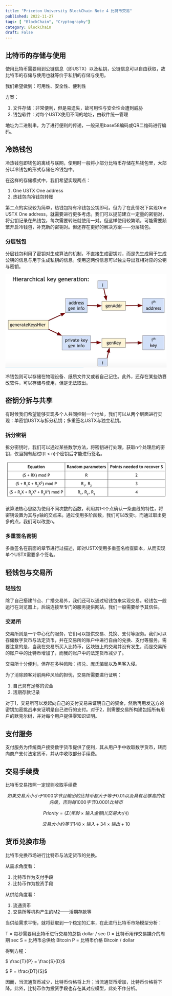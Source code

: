 ```yaml
---
title: "Priceton University BlockChain Note 4 比特币交易"
published: 2022-11-27
tags: [ "BlockChain", "Cryptography"]
category: BlockChain
draft: False
---
```



## 比特币的存储与使用

使用比特币需要用到公链信息（即USTX）以及私钥，公链信息可以自由获取，故比特币的存储与使用也就等价于私钥的存储与使用。

我们希望做到：可用性、安全性、便利性

方案：

1. 文件存储：非常便利，但是易遗失，故可用性与安全性会遭到威胁
2. 钱包软件：对每个USTX使用不同的地址，由软件统一管理

地址为二进制串，为了进行便利的传递，一般采用base58编码或QR二维码进行编码。

## 冷热钱包

冷热钱包即钱包的离线与联网，使用时一般将小部分比特币存储在热钱包里，大部分以冷钱包的形式存储在冷钱包中。

在这样的存储模式中，我们希望实现两点：

1. One USTX One address
2. 热钱包向冷钱包转账

第二点的实现较为简单，热钱包持有冷钱包公钥即可。但为了在此情况下实现One USTX One address，就需要进行更多考虑。我们可以提前建立一定量的密钥对，将公钥记录在热钱包，每次需要转账就使用一对。但这样使用较繁琐，可能需要频繁开启冷钱包，补充新的密钥对。但还存在更好的解决方案——分层钱包。

### 分层钱包

分层钱包利用了密钥对生成算法的机制，不直接生成密钥对，而是先生成用于生成公钥的信息与用于生成私钥的信息。使用这两份信息可以独立导出互相对应的公钥与密钥。

![](./Priceton-University-BlockChain-Note-4/分层密钥.png)

冷钱包则可以存储在物理设备、纸质文件又或者自己记住。此外，还存在某些防篡改软件，可以存储与使用，但是无法取出。

## 密钥分拆与共享

有时候我们希望能够实现多个人共同控制一个地址，我们可以从两个层面进行实现：单密钥USTX与拆分私钥；多重签名USTX与独立私钥。

### 拆分密钥

拆分密钥时，我们可以通过某些数学方法，将密钥进行处理，获取n个处理后的密钥，仅当拥有超过t(t < n)个密钥后才能进行签名。

![](./Priceton-University-BlockChain-Note-4/密钥分片.png)

该算法核心思路为使用不同次数的函数，利用其1-t个点确认一条直线的特性，将密钥设置为其与y轴的交点来。通过使用多阶函数，我们可以改变t，而通过取出更多的点，我们可以改变n。

### 多重签名密钥

多重签名在前面的章节进行过描述，即对USTX使用多重签名检查脚本，从而实现单个USTX需要多个签名。

## 轻钱包与交易所

### 轻钱包

除了自己搭建节点、广播交易外，我们还可以通过轻钱包来实现交易。轻钱包一般运行在浏览器上，后端连接至专门的服务提供网站，我们一般需要给予其信任。

### 交易所

交易所则是一个中心化的服务，它们可以提供交易、兑换、支付等服务。我们可以存储数字货币与法定货币，并在交易所的账户中进行自由的兑换、支付等服务。需要注意的是，当我在交易所买入比特币，区块链上的交易并没有发生，而是交易所的账户中的比特币增加了，而我的账户中的法定货币减少了。

交易所十分便利，但存在多种风险：挤兑、庞氏骗局以及黑客入侵。

为了消除顾客对前两种风险的担忧，交易所需要进行证明：

1. 自己具有足够的资金
2. 活期存款记录

对于1，交易所可以发起向自己的支付交易来证明自己的资金，然后再用发送方的密钥加密挑战串来证明是自己进行的支付。对于2，则需要交易所构建包括所有用户的默克尔树，并对每个用户提供零知识证明。

## 支付服务

支付服务为传统商户接受数字货币提供了便利，其从用户手中收取数字货币，转而向商户支付法定货币，并从中收取部分手续费。

## 交易手续费

比特币交易按照一定规则收取手续费

$$ 如果交易大小小于1000字节且输出的比特币都大于等于0.01以及具有足够高的优先级，否则每1000字节0.0001比特币$$

$$ Priority = ( \Sigma(年龄 \times 输入金额)/(交易大小) ) $$

$$ 交易大小约等于 148 \times 输入 + 34 \times 输出 + 10 $$

## 货币兑换市场

比特币兑换市场进行比特币与法定货币的兑换。

从需求角度看：

1. 比特币作为支付手段
2. 比特币作为投资手段

从供给角度看：

1. 流通货币
2. 交易所等机构产生的M2——活期存款等

当供给需求平衡，就将获取到一个稳定的汇率，在此进行比特币市场模型分析：

T = 每秒需要用比特币进行交易的总额 dollar / sec
D = 比特币用作交易媒介的周期 sec
S = 比特币总供给 Bitcoin
P = 比特币价格 Bitcoin / dollar

得到方程：

$ \frac{T}{P} = \frac{S}{D}$

$ P = \frac{DT}{S}$

因而，当流通货币减少，比特币价格将上升；当流通货币增加，比特币价格将下降。此外，比特币作为投资手段也存在其对应模型，此处不作分析。
